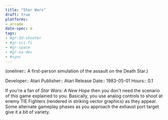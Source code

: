 ```yaml
---
title: "Star Wars"
draft: true
platforms:
- arcade
date-spec: m
tags:
- #gr-3d-shooter 
- #gr-sci-fi 
- #gr-space 
- #gr-na-dev 
- #sync
---
```


(oneliner:: A first-person simulation of the assault on the Death Star.)

Developer:: Atari
Publisher:: Atari
Release Date:: 1983-05-01
Hours:: 0.1

If you're a fan of *Star Wars: A New Hope* then you don't need the scenario of this game explained to you. Basically, you use analog controls to shoot at enemy TIE Fighters (rendered in striking vector graphics) as they appear. Some alternate gameplay phases as you approach the exhaust port target give it a bit of variety. 